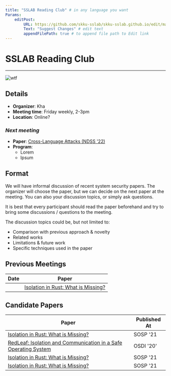 ```yaml
---
title: "SSLAB Reading Club" # in any language you want
Params:
    editPost:
        URL: https://github.com/skku-sslab/skku-sslab.github.io/edit/main/content/_index.md
        Text: "Suggest Changes" # edit text
        appendFilePath: true # to append file path to Edit link
---
```



# SSLAB Reading Club
---
![wtf](/1a9.gif)


## Details
- **Organizer**: Kha
- **Meeting time**: Friday weekly, 2-3pm
- **Location**: Online?

### *Next meeting*
- **Paper**: [Cross-Language Attacks (NDSS '22)](https://www.ndss-symposium.org/wp-content/uploads/2022-78-paper.pdf)
- **Program**:
  - Lorem
  - Ipsum

## Format 
We will have informal discussion of recent system security papers. The organizer will choose the paper, but we can decide on the next paper at the meeting.
You can also your discussion topics, or simply ask questions.

It is best that every participant should read the paper beforehand and try to bring some discussions / questions to the meeting. 

The discussion topics could be, but not limited to:
- Comparison with previous approach & novelty
- Related works
- Limitations & future work
- Specific techniques used in the paper

<!-- I think the most simple way to bring discussions is to try to answer a question about the paper and convince everyone about your answer.  -->
<!-- For example, some questions might be: -->
<!-- - What are the problem addressed by the papers? What did the paper (and other papers) say about the challenges?  -->
<!-- - What were the previous approaches, and how did the proposed methods improves over the previous approaches? -->
<!-- - Is there still open challenges? -->
<!-- - Does the proposed approach requires any assumptions? Are they reasonable? -->
<!-- - What could be done differently if you were to solve the same challenges? -->


## Previous Meetings
| Date | Paper |
| --- | --- | 
| | [Isolation in Rust: What is Missing?](https://dl.acm.org/doi/10.1145/3477113.3487272) |
## Candidate Papers 
| Paper | Published At | 
| --- | --- | 
| [Isolation in Rust: What is Missing?](https://dl.acm.org/doi/10.1145/3477113.3487272) |SOSP '21 |
| [RedLeaf: Isolation and Communication in a Safe Operating System](https://www.usenix.org/conference/osdi20/presentation/narayanan-vikram) | OSDI '20' |
| [Isolation in Rust: What is Missing?](https://dl.acm.org/doi/10.1145/3477113.3487272) |SOSP '21 |
| [Isolation in Rust: What is Missing?](https://dl.acm.org/doi/10.1145/3477113.3487272) |SOSP '21 |

